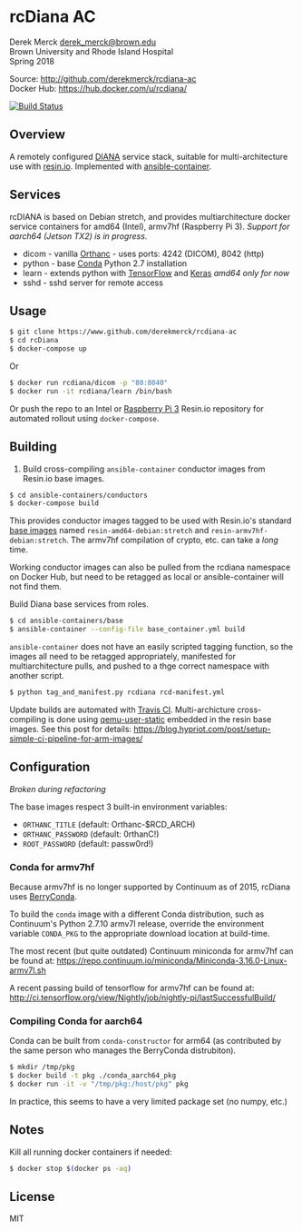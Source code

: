 rcDiana AC
==================
Derek Merck <derek_merck@brown.edu>  
Brown University and Rhode Island Hospital  
Spring 2018

Source: <http://github.com/derekmerck/rcdiana-ac>  
Docker Hub: <https://hub.docker.com/u/rcdiana/>

[![Build Status](https://travis-ci.org/derekmerck/rcDiana-ac.svg?branch=master)](https://travis-ci.org/derekmerck/rcDiana-ac)

Overview
---------------

A remotely configured [DIANA][] service stack, suitable for multi-architecture use with [resin.io][].  Implemented with [ansible-container][].

[DIANA]: https://diana.readthedocs.io
[ansible-container]: https://docs.ansible.com/ansible-container/
[resin.io]: https://www.resin.io


Services
------------------

rcDIANA is based on Debian stretch, and provides multiarchitecture docker service containers for amd64 (Intel), armv7hf (Raspberry Pi 3).  _Support for aarch64 (Jetson TX2) is in progress_.

- dicom  - vanilla [Orthanc][] - uses ports: 4242 (DICOM), 8042 (http)
- python - base [Conda][] Python 2.7 installation
- learn  - extends python with [TensorFlow][] and [Keras][] _amd64 only for now_
- sshd   - sshd server for remote access

[Orthanc]: http://www.orthanc-server.com
[Conda]: http://www.anaconda.org
[BerryConda]: https://github.com/jjhelmus/berryconda
[TensorFlow]: https://www.tensorflow.org
[Keras]: https://keras.io


Usage
-------------------

```bash
$ git clone https://www.github.com/derekmerck/rcdiana-ac
$ cd rcDiana
$ docker-compose up
```
Or 

```bash
$ docker run rcdiana/dicom -p "80:8040"
$ docker run -it rcdiana/learn /bin/bash 
```

Or push the repo to an Intel or [Raspberry Pi 3][] Resin.io repository for automated rollout using `docker-compose`.

[Raspberry Pi 3]: https://www.raspberrypi.org/products/raspberry-pi-3-model-b/

Building
--------------------

1. Build cross-compiling `ansible-container` conductor images from Resin.io base images.

```bash
$ cd ansible-containers/conductors
$ docker-compose build
```

This provides conductor images tagged to be used with Resin.io's standard [base images](https://docs.resin.io/reference/base-images/resin-base-images/) named `resin-amd64-debian:stretch` and `resin-armv7hf-debian:stretch`.  The armv7hf compilation of crypto, etc. can take a _long_ time.

Working conductor images can also be pulled from the rcdiana namespace on Docker Hub, but need to be retagged as local or ansible-container will not find them.

Build Diana base services from roles.
```bash
$ cd ansible-containers/base
$ ansible-container --config-file base_container.yml build
```

`ansible-container` does not have an easily scripted tagging function, so the images all need to be retagged appropriately, manifested for multiarchitecture pulls, and pushed to a thge correct namespace with another script.

```bash
$ python tag_and_manifest.py rcdiana rcd-manifest.yml
```

Update builds are automated with [Travis CI][].  Multi-archicture cross-compiling is done using [qemu-user-static](https://github.com/multiarch/qemu-user-static) embedded in the resin base images.  See this post for details: <https://blog.hypriot.com/post/setup-simple-ci-pipeline-for-arm-images/>

[Travis CI]: https://travis-ci.org

Configuration
------------------

_Broken during refactoring_

The base images respect 3 built-in environment variables:

- `ORTHANC_TITLE` (default: Orthanc-$RCD_ARCH)
- `ORTHANC_PASSWORD` (default: 0rthanC!)
- `ROOT_PASSWORD` (default: passw0rd!)

### Conda for armv7hf

Because armv7hf is no longer supported by Continuum as of 2015, rcDiana uses [BerryConda][].

To build the `conda` image with a different Conda distribution, such as Continuum's Python 2.7.10 armv7l release, override the environment variable `CONDA_PKG` to the appropriate download location at build-time.  

The most recent (but quite outdated) Continuum miniconda for armv7hf can be found at: <https://repo.continuum.io/miniconda/Miniconda-3.16.0-Linux-armv7l.sh>

A recent passing build of tensorflow for armv7hf can be found at: <http://ci.tensorflow.org/view/Nightly/job/nightly-pi/lastSuccessfulBuild/>

### Compiling Conda for aarch64

Conda can be built from `conda-constructor` for arm64 (as contributed by the same person who manages the BerryConda distrubiton).

```bash
$ mkdir /tmp/pkg
$ docker build -t pkg ./conda_aarch64_pkg
$ docker run -it -v "/tmp/pkg:/host/pkg" pkg
```

In practice, this seems to have a very limited package set (no numpy, etc.)

Notes
-----------------

Kill all running docker containers if needed:

```bash
$ docker stop $(docker ps -aq)
```

## License

MIT
